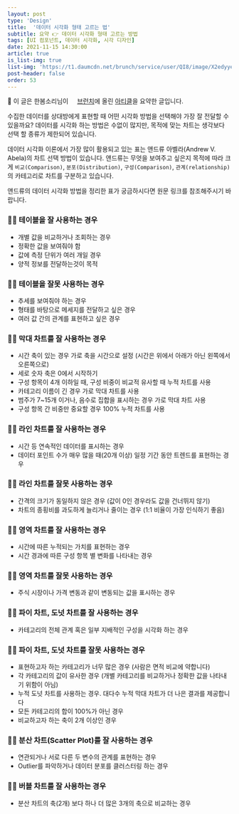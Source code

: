 ```yaml
---
layout: post
type: 'Design'
title:  '데이터 시각화 형태 고르는 법'
subtitle: 요약 👉 데이터 시각화 형태 고르는 방법
tags: [UI 컴포넌트, 데이터 시각화, 시각 디자인]
date: 2021-11-15 14:30:00
article: true
is_list-img: true
list-img: 'https://t1.daumcdn.net/brunch/service/user/QI8/image/X2edyyeOklVNdRQ58KZxxct3ms0.png'
post-header: false
order: 53
---
```


<p class="text-gray">
 🔗 이 글은 한봄소리님이 <a href='https://brunch.co.kr/@joecool/' target='blank' rel='nofollow' id='outlink1' onclick='clickedOutlink(outlink1)'><img src='https://www.google.com/s2/favicons?sz=64&domain=https://brunch.co.kr/' style='display:inline; height: 1em; position: relative; bottom: -2px; margin-right: 2px;'>브런치</a>에 올린 <a href='https://brunch.co.kr/@joecool/148' target='blank' rel='nofollow' id='outlink2' onclick='clickedOutlink(outlink2)'>아티클</a>을 요약한 글입니다.
</p>

수집한 데이터를 상대방에게 표현할 때 어떤 시각화 방법을 선택해야 가장 잘 전달할 수 있을까요? 데이터를 시각화 하는 방법은 수없이 많지만, 목적에 맞는 차트는 생각보다 선택 할 종류가 제한되어 있습니다.

데이터 시각화 이론에서 가장 많이 활용되고 있는 표는 앤드류 아벨라(Andrew V. Abela)의 차트 선택 방법이 있습니다. 앤드류는 무엇을 보여주고 싶은지 목적에 따라 크게 `비교(Comparison)`, `분포(Distribution)`, `구성(Comparison)`, `관계(relationship)`의 카테고리로 차트를 구분하고 있습니다.

앤드류의 데이터 시각화 방법을 정리한 표가 궁금하시다면 원문 링크를 참조해주시기 바랍니다.

### 🙆‍♀️  테이블을 잘 사용하는 경우
* 개별 값을 비교하거나 조회하는 경우
* 정확한 값을 보여줘야 함
* 값에 측정 단위가 여러 개일 경우
* 양적 정보를 전달하는것이 목적

### 🙅‍♀️  테이블을 잘못 사용하는 경우
* 추세를 보여줘야 하는 경우
* 형태를 바탕으로 메세지를 전달하고 싶은 경우
* 여러 값 간의 관계를 표현하고 싶은 경우

### 🙆‍♀️  막대 차트를 잘 사용하는 경우
* 시간 축이 있는 경우 가로 축을 시간으로 설정 (시간은 위에서 아래가 아닌 왼쪽에서 오른쪽으로)
* 세로 숫자 축은 0에서 시작하기
* 구성 항목이 4개 이하일 때, 구성 비중이 비교적 유사할 때 누적 차트를 사용
* 카테고리 이름이 긴 경우 가로 막대 차트를 사용
* 범주가 7~15개 이거나, 음수로 집합을 표시하는 경우 가로 막대 차트 사용
* 구성 항목 간 비중만 중요할 경우 100% 누적 차트를 사용

### 🙆‍♀️  라인 차트를 잘 사용하는 경우
* 시간 등 연속적인 데이터를 표시하는 경우
* 데이터 포인트 수가 매우 많을 때(20개 이상) 일정 기간 동안 트렌드를 표현하는 경우

### 🙅‍♀️  라인 차트를 잘못 사용하는 경우
* 간격의 크기가 동일하지 않은 경우 (값이 0인 경우라도 값을 건너뛰지 않기)
* 차트의 종횡비를 과도하게 늘리거나 줄이는 경우 (1:1 비율이 가장 인식하기 좋음)

### 🙆‍♀️  영역 차트를 잘 사용하는 경우
* 시간에 따른 누적되는 가치를 표현하는 경우
* 시간 경과에 따른 구성 항목 별 변화를 나타내는 경우

### 🙅‍♀️  영역 차트를 잘못 사용하는 경우
* 주식 시장이나 가격 변동과 같이 변동되는 값을 표시하는 경우

### 🙆‍♀️  파이 차트, 도넛 차트를 잘 사용하는 경우
* 카테고리의 전체 관계 혹은 일부 지배적인 구성을 시각화 하는 경우

### 🙅‍♀️  파이 차트, 도넛 차트를 잘못 사용하는 경우
* 표현하고자 하는 카테고리가 너무 많은 경우 (사람은 면적 비교에 약합니다)
* 각 카테고리의 값이 유사한 경우 (개별 카테고리를 비교하거나 정확한 값을 나타내기 위함이 아님)
* 누적 도넛 차트를 사용하는 경우. 대다수 누적 막대 차트가 더 나은 결과를 제공합니다
* 모든 카테고리의 합이 100%가 아닌 경우
* 비교하고자 하는 축이 2개 이상인 경우

### 🙆‍♀️  분산 차트(Scatter Plot)를 잘 사용하는 경우
* 연관되거나 서로 다른 두 변수의 관계를 표현하는 경우
* Outlier를 파악하거나 데이터 분포를 클러스터링 하는 경우

### 🙆‍♀️  버블 차트를 잘 사용하는 경우
* 분산 차트의 축(2개) 보다 하나 더 많은 3개의 축으로 비교하는 경우